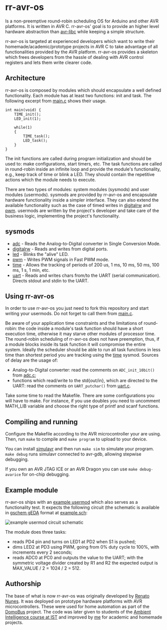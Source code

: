 rr-avr-os
=========

Is a non-preemptive round-robin scheduling OS for Arduino and other AVR platforms. It is written in AVR C. rr-avr-os' goal is to provide an higher level hardware abstraction than [avr-libc](http://www.nongnu.org/avr-libc) while keeping a simple structure. 

rr-avr-os is targeted at experienced developers which want to write their homemade/academic/prototype projects in AVR C to take advantage of all functionalities provided by the AVR platform. rr-avr-os provides a skeleton which frees developers from the hassle of dealing with AVR control registers and lets them write clearer code.

Architecture
------------
rr-avr-os is composed by modules which should encapsulate a well defined functionality. Each module has at least two functions: init and task. The following excerpt from [main.c](/main.c) shows their usage.

	int main(void) {
		TIME_init();
		LED_init(1);
	
		while(1)
		{
			TIME_task();
			LED_task();
		}
	}


The init functions are called during program initialization and should be used to: make configurations, start timers, etc. The task functions are called in round-robin inside an infinite loop and provide the module's functionality, e.g., keep track of time or blink a LED. They should contain the repetitive actions which the module needs to execute.

There are two types of modules: system modules (sysmods) and user modules (usermods). sysmods are provided by rr-avr-os and encapsulate hardware functionality inside a simpler interface. They can also extend the available functionality such as the case of timed writes in [digitalrw](/sysmods/digitalrw.h) and [pwm](/sysmods/pwm.h). usermods are written by the project's developer and take care of the business logic, implementing the project's functionality.

sysmods
-------
* [adc](/sysmods/adc.h) - Reads the Analog-to-Digital converter in Single Conversion Mode.
* [digitalrw](/sysmods/digitalrw.h) - Reads and writes from digital ports.
* [led](/sysmods/led.h) - Blinks the "alive" LED.
* [pwm](/sysmods/pwm.h) - Writes PWM signals in Fast PWM mode.
* [time](/sysmods/time.c) - Allows the tracking of periods of 200 us, 1 ms, 10 ms, 50 ms, 100 ms, 1 s, 1 min, etc.
* [uart](/sysmods/uart.h) - Reads and writes chars from/to the UART (serial communication). Directs stdout and stdin to the UART.

Using rr-avr-os
---------------
In order to use rr-avr-os you just need to fork this repository and start writing your usermods. Do not forget to call them from [main.c](/main.c).

Be aware of your application time constraints and the limitations of round-robin: the code inside a module's task function should have a short execution time, otherwise it may starve other modules of processor time. The round-robin scheduling of rr-avr-os does not have preemption, thus, if a module blocks inside its task function it will compromise the entire system. Ideally the scheduler should be able to run all task functions in less time than shortest period you are tracking using the [time](/sysmods/time.c) sysmod. Sources of delay are the usage of: 
* Analog-to-Digital converter: read the comments on `ADC_init_10bit()` from [adc.c](/sysmods/adc.c);
* functions which read/write to the std{out/in}, which are directed to the UART: read the comments on `UART_putchar()` from [uart.c](/sysmods/uart.c).

Take some time to read the Makefile. There are some configurations you will have to make. For instance, if you use doubles you need to uncomment MATH_LIB variable and choose the right type of printf and scanf functions.

Compiling and running
---------------------
Configure the Makefile according to the AVR microcontroller your are using. Then, run `make` to compile and `make program` to upload to your device.

You can install [simulavr](http://www.nongnu.org/simulavr/download.html) and then run `make sim` to simulate your program. `make debug` runs simulavr connected to avr-gdb, allowing stepwise debugging.

If you own an AVR JTAG ICE or an AVR Dragon you can use `make debug-avarice` for on-chip debugging.

Example module
--------------

rr-avr-os ships with an [example usermod](/usermods/example.c) which also serves as a functionality test. It expects the following circuit (the schematic is available in [gschem gEDA](http://www.geda-project.org/) format at [example.sch](/usermods/example.sch):

![example usermod circuit schematic](http://img189.imageshack.us/img189/7073/o1i7.png)

The module does three tasks:
* reads PD4 pin and turns on LED1 at PD2 when S1 is pushed;
* dims LED2 at PD3 using PWM, going from 0% duty cycle to 100%, with increments every 2 seconds;
* reads ADC0 at PC0 and outputs the value to the UART; with the symmetric voltage divider created by R1 and R2 the expected output is MAX_VALUE / 2 = 1024 / 2 = 512.

Authorship
----------
The base of what is now rr-avr-os was originally developed by [Renato Nunes](https://fenix.ist.utl.pt/homepage/ist12102). It was deployed on prototype hardware platforms with AVR microcontrollers. These were used for home automation as part of the [DomoBus](http://domobus.net/) project. The code was later given to students of the [Ambient Intelligence course at IST](https://fenix.ist.utl.pt/publico/degreeSite/viewCurricularCourse.faces?organizeBy=groups&hideCourses=false&action=null&degreeCurricularPlanID=432&showRules=false&executionYearID=2258&degreeID=147&curricularCourseID=17606&contentContextPath_PATH=/cursos/meic-a/plano-curricular&locale=en_EN) and improved by [me](https://github.com/dllud) for academic and homemade projects.

